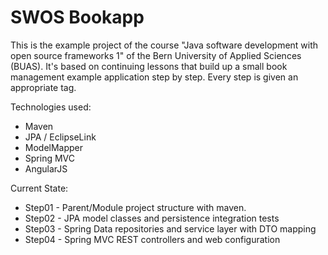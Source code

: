 SWOS Bookapp
============
This is the example project of the course "Java software development with open source frameworks 1" of the Bern University of Applied Sciences (BUAS). 
It's based on continuing lessons that build up a small book management example application step by step. Every step is given an appropriate tag.

Technologies used:

- Maven
- JPA / EclipseLink
- ModelMapper
- Spring MVC
- AngularJS

Current State:

- Step01 - Parent/Module project structure with maven.
- Step02 - JPA model classes and persistence integration tests
- Step03 - Spring Data repositories and service layer with DTO mapping
- Step04 - Spring MVC REST controllers and web configuration